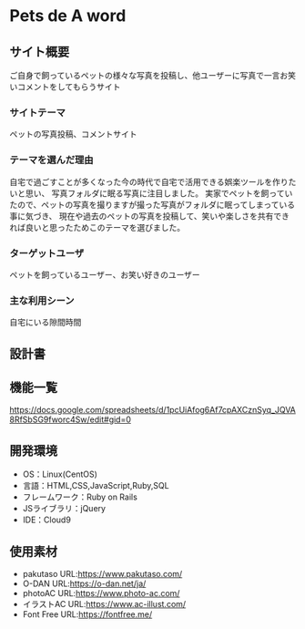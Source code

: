 # Pets de A word

## サイト概要
  ご自身で飼っているペットの様々な写真を投稿し、他ユーザーに写真で一言お笑いコメントをしてもらうサイト

### サイトテーマ
  ペットの写真投稿、コメントサイト

### テーマを選んだ理由
  自宅で過ごすことが多くなった今の時代で自宅で活用できる娯楽ツールを作りたいと思い、 写真フォルダに眠る写真に注目しました。 
  実家でペットを飼っていたので、ペットの写真を撮りますが撮った写真がフォルダに眠ってしまっている 事に気づき、
  現在や過去のペットの写真を投稿して、笑いや楽しさを共有できれば良いと思ったためこのテーマを選びました。
  
### ターゲットユーザ
  ペットを飼っているユーザー、お笑い好きのユーザー

### 主な利用シーン
  自宅にいる隙間時間

## 設計書

## 機能一覧
  https://docs.google.com/spreadsheets/d/1pcUiAfog6Af7cpAXCznSyq_JQVA8RfSbSG9fworc4Sw/edit#gid=0

## 開発環境
- OS：Linux(CentOS)
- 言語：HTML,CSS,JavaScript,Ruby,SQL
- フレームワーク：Ruby on Rails
- JSライブラリ：jQuery
- IDE：Cloud9

## 使用素材
- pakutaso URL:https://www.pakutaso.com/
- O-DAN URL:https://o-dan.net/ja/
- photoAC URL:https://www.photo-ac.com/
- イラストAC URL:https://www.ac-illust.com/
- Font Free URL:https://fontfree.me/